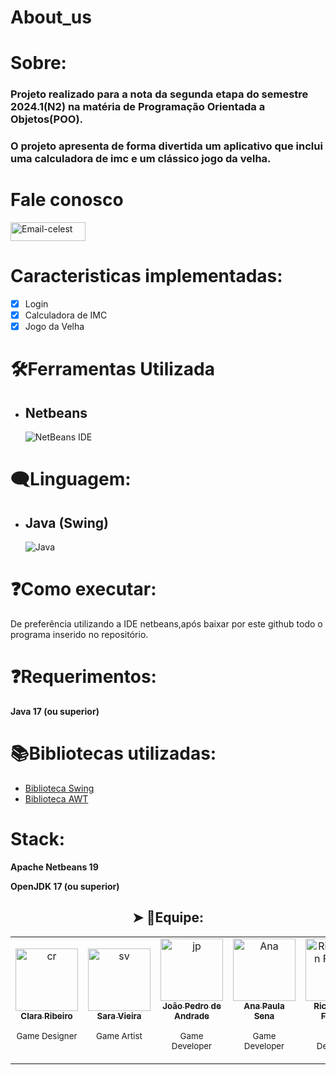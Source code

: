 # About_us

# Sobre:
  
<h3>
  Projeto realizado para a nota da segunda etapa do semestre 2024.1(N2) na matéria de Programação Orientada a Objetos(POO).
  </h3>
  
<h3>
  O projeto apresenta de forma divertida um aplicativo que inclui uma calculadora de imc e um clássico jogo da velha.
  </h3>

# Fale conosco
 <a target="_blank" href="mailto:celestixcore@gmail.com"> <img height="30" width="120" alt="Email-celest" src="https://img.shields.io/badge/Gmail-D14836?style=for-the-        badge&logo=gmail&logoColor=white"/></a>
 
# Caracteristicas implementadas:

* [x] Login
* [x] Calculadora de IMC
* [x] Jogo da Velha

# 🛠Ferramentas Utilizada 
  * ## Netbeans
     ![NetBeans IDE](https://img.shields.io/badge/NetBeansIDE-1B6AC6.svg?style=for-the-badge&logo=apache-netbeans-ide&logoColor=white)

# 🗨Linguagem:

* ## Java (Swing)
   ![Java](https://img.shields.io/badge/java-%23ED8B00.svg?style=for-the-badge&logo=openjdk&logoColor=white)

# ❓Como executar:
De preferência utilizando a IDE netbeans,após baixar por este github todo o programa inserido no repositório.

# ❓Requerimentos:
**Java 17 (ou superior)**

# 📚Bibliotecas utilizadas: 
- [Biblioteca Swing](https://homepages.dcc.ufmg.br/~fsantos/ECOi06/aulaSwingSWT.pdf)
- [Biblioteca AWT](https://homepages.dcc.ufmg.br/~fsantos/ECOi06/aulaSwingSWT.pdf)

# Stack:
**Apache Netbeans 19**

**OpenJDK 17 (ou superior)**

<h2 align="center">➤ 💼Equipe:</h2></b>

<div align="center">
<table>
  <tbody>
    <tr>
      <td align="center"><a href="https://github.com/clararibeiro09"><img src="https://avatars.githubusercontent.com/u/101335613?v=4" width="100px;" alt="cr"/><br /><sub><b>Clara Ribeiro</b>
        </a>
        <p><sub>Game Designer</sub></p></sub></td>
      <td align="center"><a href="https://github.com/saravs858"><img src="https://avatars.githubusercontent.com/u/106782812?v=4" width="100px;" alt="sv"/><br /><sub><b>Sara Vieira</b></a>
        <p><sub>Game Artist</sub></p></sub></td>
      <td align="center"><a href="https://github.com/joaopedrohub"><img src="https://avatars.githubusercontent.com/u/82671771?v=4" width="100px;" alt="jp"/><br /><sub><b>João Pedro de Andrade</b></a>
        <p><sub>Game Developer</sub></p></sub></td>
      <td align="center"><a href="https://github.com/anapaulasena8"><img src="https://avatars.githubusercontent.com/u/112056208?v=4" width="100px;" alt="Ana"/><br /><sub><b>Ana Paula Sena</b></sub></a>
        <p><sub>Game Developer</sub></p></td>
        <td align="center"><a href="https://github.com/rich4rds0n"><img src="https://avatars.githubusercontent.com/u/112056208?v=4" width="100px;" alt="Richardson Ferreira"/><br /><sub><b>Richardson Ferreira</b></sub></a>
        <p><sub>Game Developer</sub></p></td>
    </tr>
  </tbody>
</table>
</div>
